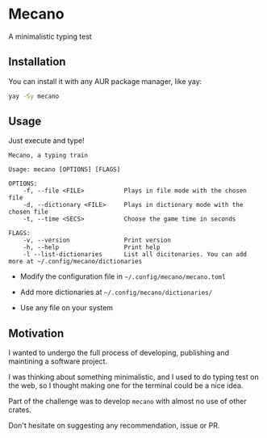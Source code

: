 # Mecano

A minimalistic typing test

## Installation

You can install it with any AUR package manager, like yay:

```bash
yay -Sy mecano
```

## Usage

Just execute and type!

```
Mecano, a typing train

Usage: mecano [OPTIONS] [FLAGS]

OPTIONS:
    -f, --file <FILE>           Plays in file mode with the chosen file
    -d, --dictionary <FILE>     Plays in dictionary mode with the chosen file
    -t, --time <SECS>           Choose the game time in seconds

FLAGS:
    -v, --version               Print version 
    -h, --help                  Print help
    -l --list-dictionaries      List all dicitonaries. You can add more at ~/.config/mecano/dictionaries
```

- Modify the configuration file in `~/.config/mecano/mecano.toml`

- Add more dictionaries at `~/.config/mecano/dictionaries/`

- Use any file on your system

## Motivation

I wanted to undergo the full process of developing, publishing and maintining a software project.

I was thinking about something minimalistic, and I used to do typing test on the web, so I thought making one for the terminal could be a nice idea.

Part of the challenge was to develop `mecano` with almost no use of other crates.

Don't hesitate on suggesting any recommendation, issue or PR.
